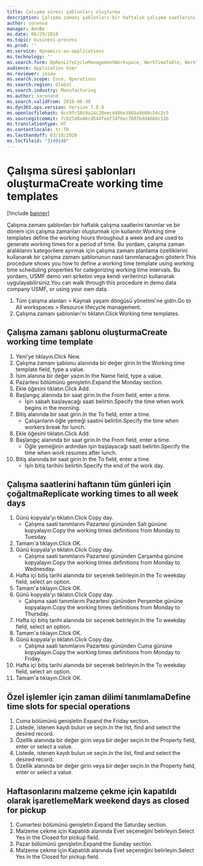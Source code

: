 ```yaml
---
title: Çalışma süresi şablonları oluşturma
description: Çalışma zamanı şablonları bir haftalık çalışma saatlerini tanımlar ve bir dönem için çalışma zamanları oluşturmak için kullanılır.
author: sorenva
manager: AnnBe
ms.date: 08/29/2018
ms.topic: business-process
ms.prod: ''
ms.service: dynamics-ax-applications
ms.technology: ''
ms.search.form: OpResLifeCycleManagementWorkspace, WorkTimeTable, WorkTimeCopyDayDialog
audience: Application User
ms.reviewer: josaw
ms.search.scope: Core, Operations
ms.search.region: Global
ms.search.industry: Manufacturing
ms.author: sorenand
ms.search.validFrom: 2016-06-30
ms.dyn365.ops.version: Version 7.0.0
ms.openlocfilehash: 8cc9fc58c9a14c20eecd486e3869a9b00c54c2c5
ms.sourcegitcommit: fcb27d6a46cd544feef34f6ec7607bdd46b0c12b
ms.translationtype: HT
ms.contentlocale: tr-TR
ms.lasthandoff: 03/18/2020
ms.locfileid: "3149148"
---
```

# <a name="create-working-time-templates"></a><span data-ttu-id="d9321-103">Çalışma süresi şablonları oluşturma</span><span class="sxs-lookup"><span data-stu-id="d9321-103">Create working time templates</span></span>

[!include [banner](../../includes/banner.md)]

<span data-ttu-id="d9321-104">Çalışma zamanı şablonları bir haftalık çalışma saatlerini tanımlar ve bir dönem için çalışma zamanları oluşturmak için kullanılır.</span><span class="sxs-lookup"><span data-stu-id="d9321-104">Working time templates define the working hours throughout a week and are used to generate working times for a period of time.</span></span> <span data-ttu-id="d9321-105">Bu yordam, çalışma zaman aralıklarını kategorilere ayırmak için çalışma zamanı planlama özelliklerini kullanarak bir çalışma zamanı şablonunun nasıl tanımlanacağını gösterir.</span><span class="sxs-lookup"><span data-stu-id="d9321-105">This procedure shows you how to define a working time template using working time scheduling properties for categorizing working time intervals.</span></span> <span data-ttu-id="d9321-106">Bu yordamı, USMF demo veri şirketini veya kendi verilerinizi kullanarak uygulayabilirsiniz.</span><span class="sxs-lookup"><span data-stu-id="d9321-106">You can walk through this procedure in demo data company USMF, or using your own data.</span></span>

1. <span data-ttu-id="d9321-107">Tüm çalışma alanları > Kaynak yaşam döngüsü yönetimi'ne gidin.</span><span class="sxs-lookup"><span data-stu-id="d9321-107">Go to All workspaces > Resource lifecycle management.</span></span>
2. <span data-ttu-id="d9321-108">Çalışma zamanı şablonları'nı tıklatın.</span><span class="sxs-lookup"><span data-stu-id="d9321-108">Click Working time templates.</span></span>

## <a name="create-working-time-template"></a><span data-ttu-id="d9321-109">Çalışma zamanı şablonu oluşturma</span><span class="sxs-lookup"><span data-stu-id="d9321-109">Create working time template</span></span>
1. <span data-ttu-id="d9321-110">Yeni'ye tıklayın.</span><span class="sxs-lookup"><span data-stu-id="d9321-110">Click New.</span></span>
2. <span data-ttu-id="d9321-111">Çalışma zamanı şablonu alanında bir değer girin.</span><span class="sxs-lookup"><span data-stu-id="d9321-111">In the Working time template field, type a value.</span></span>
3. <span data-ttu-id="d9321-112">İsim alanına bir değer yazın.</span><span class="sxs-lookup"><span data-stu-id="d9321-112">In the Name field, type a value.</span></span>
4. <span data-ttu-id="d9321-113">Pazartesi bölümünü genişletin.</span><span class="sxs-lookup"><span data-stu-id="d9321-113">Expand the Monday section.</span></span>
5. <span data-ttu-id="d9321-114">Ekle öğesini tıklatın.</span><span class="sxs-lookup"><span data-stu-id="d9321-114">Click Add.</span></span>
6. <span data-ttu-id="d9321-115">Başlangıç alanında bir saat girin.</span><span class="sxs-lookup"><span data-stu-id="d9321-115">In the From field, enter a time.</span></span>
    * <span data-ttu-id="d9321-116">İşin sabah başlayacağı saati belirtin.</span><span class="sxs-lookup"><span data-stu-id="d9321-116">Specify the time when work begins in the morning.</span></span>  
7. <span data-ttu-id="d9321-117">Bitiş alanında bir saat girin.</span><span class="sxs-lookup"><span data-stu-id="d9321-117">In the To field, enter a time.</span></span>
    * <span data-ttu-id="d9321-118">Çalışanların öğle yemeği saatini belirtin.</span><span class="sxs-lookup"><span data-stu-id="d9321-118">Specify the time when workers break for lunch.</span></span>  
8. <span data-ttu-id="d9321-119">Ekle öğesini tıklatın.</span><span class="sxs-lookup"><span data-stu-id="d9321-119">Click Add.</span></span>
9. <span data-ttu-id="d9321-120">Başlangıç alanında bir saat girin.</span><span class="sxs-lookup"><span data-stu-id="d9321-120">In the From field, enter a time.</span></span>
    * <span data-ttu-id="d9321-121">Öğle yemeğinin ardından işin başlayacağı saati belirtin.</span><span class="sxs-lookup"><span data-stu-id="d9321-121">Specify the time when work resumes after lunch.</span></span>  
10. <span data-ttu-id="d9321-122">Bitiş alanında bir saat girin.</span><span class="sxs-lookup"><span data-stu-id="d9321-122">In the To field, enter a time.</span></span>
    * <span data-ttu-id="d9321-123">İşin bitiş tarihini belirtin.</span><span class="sxs-lookup"><span data-stu-id="d9321-123">Specify the end of the work day.</span></span>  

## <a name="replicate-working-times-to-all-week-days"></a><span data-ttu-id="d9321-124">Çalışma saatlerini haftanın tüm günleri için çoğaltma</span><span class="sxs-lookup"><span data-stu-id="d9321-124">Replicate working times to all week days</span></span>
1. <span data-ttu-id="d9321-125">Günü kopyala'yı tıklatın.</span><span class="sxs-lookup"><span data-stu-id="d9321-125">Click Copy day.</span></span>
    * <span data-ttu-id="d9321-126">Çalışma saati tanımlarını Pazartesi gününden Salı gününe kopyalayın.</span><span class="sxs-lookup"><span data-stu-id="d9321-126">Copy the working times definitions from Monday to Tuesday.</span></span>  
2. <span data-ttu-id="d9321-127">Tamam'a tıklayın.</span><span class="sxs-lookup"><span data-stu-id="d9321-127">Click OK.</span></span>
3. <span data-ttu-id="d9321-128">Günü kopyala'yı tıklatın.</span><span class="sxs-lookup"><span data-stu-id="d9321-128">Click Copy day.</span></span>
    * <span data-ttu-id="d9321-129">Çalışma saati tanımlarını Pazartesi gününden Çarşamba gününe kopyalayın.</span><span class="sxs-lookup"><span data-stu-id="d9321-129">Copy the working times definitions from Monday to Wednesday.</span></span>  
4. <span data-ttu-id="d9321-130">Hafta içi bitiş tarihi alanında bir seçenek belirleyin.</span><span class="sxs-lookup"><span data-stu-id="d9321-130">In the To weekday field, select an option.</span></span>
5. <span data-ttu-id="d9321-131">Tamam'a tıklayın.</span><span class="sxs-lookup"><span data-stu-id="d9321-131">Click OK.</span></span>
6. <span data-ttu-id="d9321-132">Günü kopyala'yı tıklatın.</span><span class="sxs-lookup"><span data-stu-id="d9321-132">Click Copy day.</span></span>
    * <span data-ttu-id="d9321-133">Çalışma saati tanımlarını Pazartesi gününden Perşembe gününe kopyalayın.</span><span class="sxs-lookup"><span data-stu-id="d9321-133">Copy the working times definitions from Monday to Thursday.</span></span>  
7. <span data-ttu-id="d9321-134">Hafta içi bitiş tarihi alanında bir seçenek belirleyin.</span><span class="sxs-lookup"><span data-stu-id="d9321-134">In the To weekday field, select an option.</span></span>
8. <span data-ttu-id="d9321-135">Tamam'a tıklayın.</span><span class="sxs-lookup"><span data-stu-id="d9321-135">Click OK.</span></span>
9. <span data-ttu-id="d9321-136">Günü kopyala'yı tıklatın.</span><span class="sxs-lookup"><span data-stu-id="d9321-136">Click Copy day.</span></span>
    * <span data-ttu-id="d9321-137">Çalışma saati tanımlarını Pazartesi gününden Cuma gününe kopyalayın.</span><span class="sxs-lookup"><span data-stu-id="d9321-137">Copy the working times definitions from Monday to Friday.</span></span>  
10. <span data-ttu-id="d9321-138">Hafta içi bitiş tarihi alanında bir seçenek belirleyin.</span><span class="sxs-lookup"><span data-stu-id="d9321-138">In the To weekday field, select an option.</span></span>
11. <span data-ttu-id="d9321-139">Tamam'a tıklayın.</span><span class="sxs-lookup"><span data-stu-id="d9321-139">Click OK.</span></span>

## <a name="define-time-slots-for-special-operations"></a><span data-ttu-id="d9321-140">Özel işlemler için zaman dilimi tanımlama</span><span class="sxs-lookup"><span data-stu-id="d9321-140">Define time slots for special operations</span></span>
1. <span data-ttu-id="d9321-141">Cuma bölümünü genişletin.</span><span class="sxs-lookup"><span data-stu-id="d9321-141">Expand the Friday section.</span></span>
2. <span data-ttu-id="d9321-142">Listede, istenen kaydı bulun ve seçin.</span><span class="sxs-lookup"><span data-stu-id="d9321-142">In the list, find and select the desired record.</span></span>
3. <span data-ttu-id="d9321-143">Özellik alanında bir değer girin veya bir değer seçin.</span><span class="sxs-lookup"><span data-stu-id="d9321-143">In the Property field, enter or select a value.</span></span>
4. <span data-ttu-id="d9321-144">Listede, istenen kaydı bulun ve seçin.</span><span class="sxs-lookup"><span data-stu-id="d9321-144">In the list, find and select the desired record.</span></span>
5. <span data-ttu-id="d9321-145">Özellik alanında bir değer girin veya bir değer seçin.</span><span class="sxs-lookup"><span data-stu-id="d9321-145">In the Property field, enter or select a value.</span></span>

## <a name="mark-weekend-days-as-closed-for-pickup"></a><span data-ttu-id="d9321-146">Haftasonlarını malzeme çekme için kapatıldı olarak işaretleme</span><span class="sxs-lookup"><span data-stu-id="d9321-146">Mark weekend days as closed for pickup</span></span>
1. <span data-ttu-id="d9321-147">Cumartesi bölümünü genişletin.</span><span class="sxs-lookup"><span data-stu-id="d9321-147">Expand the Saturday section.</span></span>
2. <span data-ttu-id="d9321-148">Malzeme çekme için Kapatıldı alanında Evet seçeneğini belirleyin.</span><span class="sxs-lookup"><span data-stu-id="d9321-148">Select Yes in the Closed for pickup field.</span></span>
3. <span data-ttu-id="d9321-149">Pazar bölümünü genişletin.</span><span class="sxs-lookup"><span data-stu-id="d9321-149">Expand the Sunday section.</span></span>
4. <span data-ttu-id="d9321-150">Malzeme çekme için Kapatıldı alanında Evet seçeneğini belirleyin.</span><span class="sxs-lookup"><span data-stu-id="d9321-150">Select Yes in the Closed for pickup field.</span></span>

